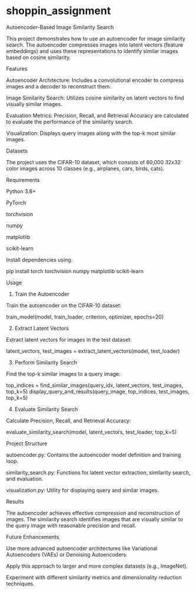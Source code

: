 # shoppin_assignment
Autoencoder-Based Image Similarity Search

This project demonstrates how to use an autoencoder for image similarity search. The autoencoder compresses images into latent vectors (feature embeddings) and uses these representations to identify similar images based on cosine similarity.

Features

Autoencoder Architecture: Includes a convolutional encoder to compress images and a decoder to reconstruct them.

Image Similarity Search: Utilizes cosine similarity on latent vectors to find visually similar images.

Evaluation Metrics: Precision, Recall, and Retrieval Accuracy are calculated to evaluate the performance of the similarity search.

Visualization: Displays query images along with the top-k most similar images.

Datasets

The project uses the CIFAR-10 dataset, which consists of 60,000 32x32 color images across 10 classes (e.g., airplanes, cars, birds, cats).

Requirements

Python 3.8+

PyTorch

torchvision

numpy

matplotlib

scikit-learn

Install dependencies using:

pip install torch torchvision numpy matplotlib scikit-learn

Usage

1. Train the Autoencoder

Train the autoencoder on the CIFAR-10 dataset:

train_model(model, train_loader, criterion, optimizer, epochs=20)

2. Extract Latent Vectors

Extract latent vectors for images in the test dataset:

latent_vectors, test_images = extract_latent_vectors(model, test_loader)

3. Perform Similarity Search

Find the top-k similar images to a query image:

top_indices = find_similar_images(query_idx, latent_vectors, test_images, top_k=5)
display_query_and_results(query_image, top_indices, test_images, top_k=5)

4. Evaluate Similarity Search

Calculate Precision, Recall, and Retrieval Accuracy:

evaluate_similarity_search(model, latent_vectors, test_loader, top_k=5)

Project Structure

autoencoder.py: Contains the autoencoder model definition and training loop.

similarity_search.py: Functions for latent vector extraction, similarity search, and evaluation.

visualization.py: Utility for displaying query and similar images.

Results

The autoencoder achieves effective compression and reconstruction of images. The similarity search identifies images that are visually similar to the query image with reasonable precision and recall.

Future Enhancements

Use more advanced autoencoder architectures like Variational Autoencoders (VAEs) or Denoising Autoencoders.

Apply this approach to larger and more complex datasets (e.g., ImageNet).

Experiment with different similarity metrics and dimensionality reduction techniques.
